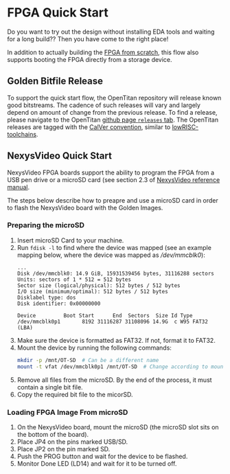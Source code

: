 # FPGA Quick Start

Do you want to try out the design without installing EDA tools and waiting for a long build??
Then you have come to the right place!

In addition to actually building the [FPGA from scratch](getting_started_fpga.md), this flow also supports booting the FPGA directly from a storage device.

## Golden Bitfile Release

To support the quick start flow, the OpenTitan repository will release known good bitstreams.
The cadence of such releases will vary and largely depend on amount of change from the previous release.
To find a release, please navigate to the OpenTitan [github page `releases` tab](https://github.com/lowRISC/opentitan/releases).
The OpenTitan releases are tagged with the [CalVer convention](https://calver.org), similar to [lowRISC-toolchains](https://github.com/lowRISC/lowrisc-toolchains/releases).


## NexysVideo Quick Start

NexysVideo FPGA boards support the ability to program the FPGA from a USB pen drive or a microSD card (see section 2.3 of [NexysVideo reference manual](https://reference.digilentinc.com/_media/reference/programmable-logic/nexys-video/nexysvideo_rm.pdf).

The steps below describe how to preapre and use a microSD card in order to flash the NexysVideo board with the Golden Images.

### Preparing the microSD

1.  Insert microSD Card to your machine.
1.  Run `fdisk -l` to find where the device was mapped (see an example mapping
    below, where the device was mapped as */dev/mmcblk0*):
    ```
    ...
    Disk /dev/mmcblk0: 14.9 GiB, 15931539456 bytes, 31116288 sectors
    Units: sectors of 1 * 512 = 512 bytes
    Sector size (logical/physical): 512 bytes / 512 bytes
    I/O size (minimum/optimal): 512 bytes / 512 bytes
    Disklabel type: dos
    Disk identifier: 0x00000000

    Device         Boot Start      End  Sectors  Size Id Type
    /dev/mmcblk0p1       8192 31116287 31108096 14.9G  c W95 FAT32 (LBA)
    ```
1.  Make sure the device is formatted as FAT32. If not, format it to FAT32.
1.  Mount the device by running the following commands:
    ```bash
    mkdir -p /mnt/OT-SD  # Can be a different name
    mount -t vfat /dev/mmcblk0p1 /mnt/OT-SD  # Change according to mount/dev name
    ```
1.  Remove all files from the microSD. By the end of the process, it must contain a single bit file.
1.  Copy the required bit file to the micorSD.

### Loading FPGA Image From microSD

1.  On the NexysVideo board, mount the microSD (the microSD slot sits on the
    bottom of the board).
1.  Place JP4 on the pins marked USB/SD.
1.  Place JP2 on the pin marked SD.
1.  Push the PROG button and wait for the device to be flashed.
1.  Monitor Done LED (LD14) and wait for it to be turned off.
